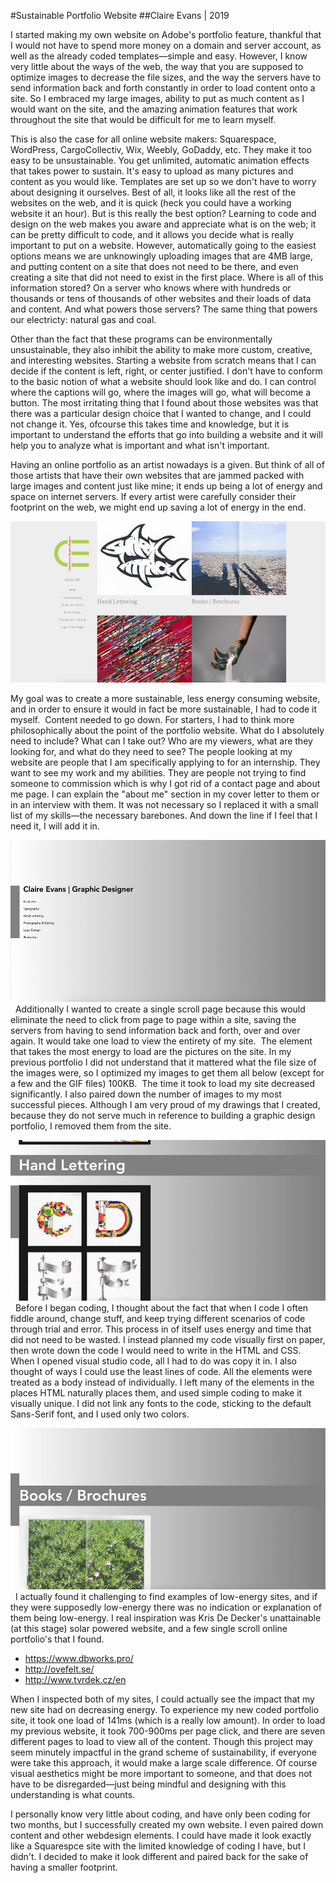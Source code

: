 #Sustainable Portfolio Website
##Claire Evans | 2019

I started making my own website on Adobe's portfolio feature, thankful that I would not have to spend more money on a domain and server account, as well as the already coded templates—simple and easy. However, I know very little about the ways of the web, the way that you are supposed to optimize images to decrease the file sizes, and the way the servers have to send information back and forth constantly in order to load content onto a site. So I embraced my large images, ability to put as much content as I would want on the site, and the amazing animation features that work throughout the site that would be difficult for me to learn myself.

This is also the case for all online website makers: Squarespace, WordPress, CargoCollectiv, Wix, Weebly, GoDaddy, etc. They make it too easy to be unsustainable. You get unlimited, automatic animation effects that takes power to sustain. It's easy to upload as many pictures and content as you would like. Templates are set up so we don't have to worry about designing it ourselves. Best of all, it looks like all the rest of the websites on the web, and it is quick (heck you could have a working website it an hour). But is this really the best option? Learning to code and design on the web makes you aware and appreciate what is on the web; it can be pretty difficult to code, and it allows you decide what is really important to put on a website. However, automatically going to the easiest options means we are unknowingly uploading images that are 4MB large, and putting content on a site that does not need to be there, and even creating a site that did not need to exist in the first place. Where is all of this information stored? On a server who knows where with hundreds or thousands or tens of thousands of other websites and their loads of data and content. And what powers those servers? The same thing that powers our electricty: natural gas and coal. 

Other than the fact that these programs can be environmentally unsustainable, they also inhibit the ability to make more custom, creative, and interesting websites. Starting a website from scratch means that I can decide if the content is left, right, or center justified. I don't have to conform to the basic notion of what a website should look like and do. I can control where the captions will go, where the images will go, what will become a button. The most irritating thing that I found about those websites was that there was a particular design choice that I wanted to change, and I could not change it. Yes, ofcourse this takes time and knowledge, but it is important to understand the efforts that go into building a website and it will help you to analyze what is important and what isn't important. 

Having an online portfolio as an artist nowadays is a given. But think of all of those artists that have their own websites that are jammed packed with large images and content just like mine; it ends up being a lot of energy and space on internet servers. If every artist were carefully consider their footprint on the web, we might end up saving a lot of energy in the end.

![Original portfolio website](Original_Website.jpg)

My goal was to create a more sustainable, less energy consuming website, and in order to ensure it would in fact be more sustainable, I had to code it myself.  Content needed to go down. For starters, I had to think more philosophically about the point of the portfolio website. What do I absolutely need to include? What can I take out? Who are my viewers, what are they looking for, and what do they need to see? The people looking at my website are people that I am specifically applying to for an internship. They want to see my work and my abilities. They are people not trying to find someone to commission which is why I got rid of a contact page and about me page. I can explain the "about me" section in my cover letter to them or in an interview with them. It was not necessary so I replaced it with a small list of my skills—the necessary barebones. And down the line if I feel that I need it, I will add it in. 

![Portfolio website](Title_Portfolio.jpg)
 
Additionally I wanted to create a single scroll page because this would eliminate the need to click from page to page within a site, saving the servers from having to send information back and forth, over and over again. It would take one load to view the entirety of my site.  The element that takes the most energy to load are the pictures on the site. In my previous portfolio I did not understand that it mattered what the file size of the images were, so I optimized my images to get them all below (except for a few and the GIF files) 100KB.  The time it took to load my site decreased significantly. I also paired down the number of images to my most successful pieces. Although I am very proud of my drawings that I created, because they do not serve much in reference to building a graphic design portfolio, I removed them from the site. 

![Portfolio website](Portfolio_website.jpg)
 
Before I began coding, I thought about the fact that when I code I often fiddle around, change stuff, and keep trying different scenarios of code through trial and error. This process in of itself uses energy and time that did not need to be wasted. I instead planned my code visually first on paper, then wrote down the code I would need to write in the HTML and CSS. When I opened visual studio code, all I had to do was copy it in. I also thought of ways I could use the least lines of code. All the elements were treated as a body instead of individually. I left many of the elements in the places HTML naturally places them, and used simple coding to make it visually unique. I did not link any fonts to the code, sticking to the default Sans-Serif font, and I used only two colors. 

![Portfolio website](Portfolio_website1.jpg)
 
I actually found it challenging to find examples of low-energy sites, and if they were supposedly low-energy there was no indication or explanation of them being low-energy. I real inspiration was Kris De Decker's unattainable (at this stage) solar powered website, and a few single scroll online portfolio's that I found.

* https://www.dbworks.pro/ 
* http://ovefelt.se/
* http://www.tvrdek.cz/en 

When I inspected both of my sites, I could actually see the impact that my new site had on decreasing energy. To experience my new coded portfolio site, it took one load of 141ms (which is a really low amount). In order to load my previous website, it took 700-900ms per page click, and there are seven different pages to load to view all of the content. Though this project may seem minutely impactful in the grand scheme of sustainability, if everyone were take this approach, it would make a large scale difference. Of course visual aesthetics might be more important to someone, and that does not have to be disregarded—just being mindful and designing with this understanding is what counts.

I personally know very little about coding, and have only been coding for two months, but I successfully created my own website. I even paired down content and other webdesign elements. I could have made it look exactly like a Squarespce site with the limited knowledge of coding I have, but I didn't. I decided to make it look different and paired back for the sake of having a smaller footprint. 




